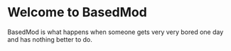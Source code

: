 # Welcome to BasedMod
BasedMod is what happens when someone gets very very bored one day and has nothing better to do.
